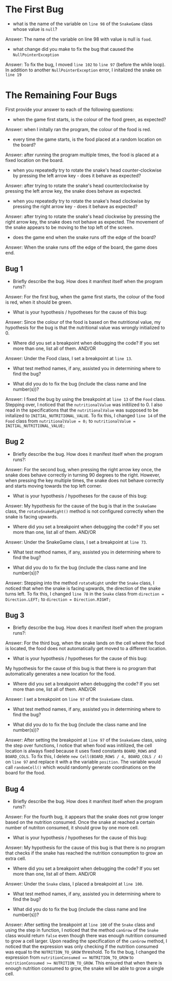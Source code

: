 # The First Bug

- what is the name of the variable on `line 98` of the `SnakeGame` class whose value is `null`?

Answer: The name of the variable on line 98 with value is null is `food`. 

- what change did you make to fix the bug that caused the `NullPointerException`

Answer: To fix the bug, I moved `line 102` to `line 97` (before the while loop). In addition to another `NullPointerException` error, I initalized the snake on `line 19`

# The Remaining Four Bugs

First provide your answer to each of the following questions:

- when the game first starts, is the colour of the food green, as expected?

Answer: when I initally ran the program, the colour of the food is red.

- every time the game starts, is the food placed at a random location on the board?

Answer: after running the program multiple times, the food is placed at a fixed location on the board.

- when you repeatedly try to rotate the snake's head counter-clockwise by pressing the left arrow key - does it behave as expected?

Answer: after trying to rotate the snake's head counterclockwise by pressing the left arrow key, the snake does behave as expected. 

- when you repeatedly try to rotate the snake's head clockwise by pressing the right arrow key - does it behave as expected?

Answer: after trying to rotate the snake's head clockwise by pressing the right arrow key, the snake does not behave as expected. The movement of the snake appears to be moving to the top left of the screen.

- does the game end when the snake runs off the edge of the board?

Answer: When the snake runs off the edge of the board, the game does end. 



## Bug 1

- Briefly describe the bug. How does it manifest itself when the program runs?: 

Answer: For the first bug, when the game first starts, the colour of the food is red, when it should be green.

- What is your hypothesis / hypotheses for the cause of this bug:

Answer: Since the colour of the food is based on the nutritional value, my hypothesis for the bug is that the nutritional value was wrongly initialized to 0.

- Where did you set a breakpoint when debugging the code?  If you set more than one, list all of them. 
AND/OR 

Answer: Under the Food class, I set a breakpoint at `line 13`. 
- What test method names, if any, assisted you in determining where to find the bug?

- What did you do to fix the bug (include the class name and line number(s))?

Answer: I fixed the bug by using the breakpoint at `line 13` of the `Food` class. Stepping over, I noticed that the `nutritionalValue` was initilized to 0. I also read in the specifications that the `nutritionalValue` was supposed to be initalized to `INITIAL_NUTRITIONAL_VALUE`. To fix this, I changed `line 14` of the `Food` class from `nutritionalValue = 0;` to `nutritionalValue = INITIAL_NUTRITIONAL_VALUE;`


## Bug 2

- Briefly describe the bug. How does it manifest itself when the program runs?: 

Answer: For the second bug, when pressing the right arrow key once, the snake does behave correctly in turning 90 degrees to the right. However, when pressing the key multiple times, the snake does not behave correctly and starts moving towards the top left corner.

- What is your hypothesis / hypotheses for the cause of this bug:

Answer: My hypothesis for the cause of the bug is that in the `SnakeGame` class, the `rotateSnakeRight()` method is not configured correctly when the snake is facing upwards.

- Where did you set a breakpoint when debugging the code?  If you set more than one, list all of them. 
AND/OR

Answer: Under the SnakeGame class, I set a breakpoint at `line 73`.

- What test method names, if any, assisted you in determining where to find the bug?

- What did you do to fix the bug (include the class name and line number(s))?

Answer: Stepping into the method `rotateRight` under the `Snake` class, I noticed that when the snake is facing upwards, the direction of the snake turns left. To fix this, I changed `line 78` in the `Snake` class from `direction = Direction.LEFT;` to `direction = Direction.RIGHT;`


## Bug 3

- Briefly describe the bug. How does it manifest itself when the program runs?: 

Answer: For the third bug, when the snake lands on the cell where the food is located, the food does not automatically get moved to a different location. 

- What is your hypothesis / hypotheses for the cause of this bug:

My hypothesis for the cause of this bug is that there is no program that automatically generates a new location for the food. 

- Where did you set a breakpoint when debugging the code?  If you set more than one, list all of them. 
AND/OR

Answer: I set a breakpoint on `line 97` of the `SnakeGame` class. 
- What test method names, if any, assisted you in determining where to find the bug?

- What did you do to fix the bug (include the class name and line number(s))?

Answer: After setting the breakpoint at `line 97` of the `SnakeGame` class, using the step over functions, I notice that when food was initilized, the cell location is always fixed because it uses fixed constants `BOARD_ROWS` and `BOARD_COLS`. To fix this, I delete `new Cell(BOARD_ROWS / 4, BOARD_COLS / 4)` on `line 97` and replace it with a the variable `position`. The variable would call `randomCell()` which would randomly generate coordinations on the board for the food.


## Bug 4

- Briefly describe the bug. How does it manifest itself when the program runs?: 

Answer: For the fourth bug, it appears that the snake does not grow longer based on the nutrition consumed. Once the snake at reached a certain number of nutriton consumed, it should grow by one more cell.

- What is your hypothesis / hypotheses for the cause of this bug:

Answer: My hypothesis for the cause of this bug is that there is no program that checks if the snake has reached the nutrition consumption to grow an extra cell.

- Where did you set a breakpoint when debugging the code?  If you set more than one, list all of them. 
AND/OR

Answer: Under the `Snake` class, I placed a breakpoint at `line 100`.

- What test method names, if any, assisted you in determining where to find the bug?

- What did you do to fix the bug (include the class name and line number(s))?

Answer: After setting the breakpoint at `line 100` of the `Snake` class and using the step in function, I noticed that the method `canGrow` of the `Snake` class would return `false` even though there was enough nutrition consumed to grow a cell larger. Upon reading the specification of the `canGrow` method, I noticed that the expression was only checking if the nutrition consumed was equal to the `NUTRITION_TO_GROW` threshold. To fix the bug, I changed the expression from `nutritionConsumed == NUTRITION_TO_GROW` to `nutritionConsumed >= NUTRITION_TO_GROW`. This ensured that when there is enough nutrition consumed to grow, the snake will be able to grow a single cell. 


